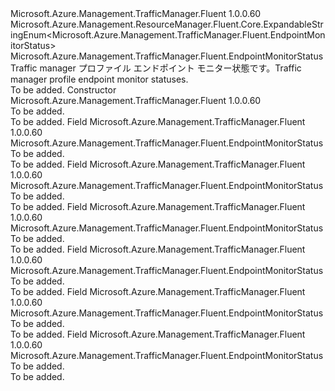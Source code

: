 <Type Name="EndpointMonitorStatus" FullName="Microsoft.Azure.Management.TrafficManager.Fluent.EndpointMonitorStatus">
  <TypeSignature Language="C#" Value="public class EndpointMonitorStatus : Microsoft.Azure.Management.ResourceManager.Fluent.Core.ExpandableStringEnum&lt;Microsoft.Azure.Management.TrafficManager.Fluent.EndpointMonitorStatus&gt;" />
  <TypeSignature Language="ILAsm" Value=".class public auto ansi beforefieldinit EndpointMonitorStatus extends Microsoft.Azure.Management.ResourceManager.Fluent.Core.ExpandableStringEnum`1&lt;class Microsoft.Azure.Management.TrafficManager.Fluent.EndpointMonitorStatus&gt;" />
  <TypeSignature Language="DocId" Value="T:Microsoft.Azure.Management.TrafficManager.Fluent.EndpointMonitorStatus" />
  <TypeSignature Language="VB.NET" Value="Public Class EndpointMonitorStatus&#xA;Inherits ExpandableStringEnum(Of EndpointMonitorStatus)" />
  <TypeSignature Language="F#" Value="type EndpointMonitorStatus = class&#xA;    inherit ExpandableStringEnum&lt;EndpointMonitorStatus&gt;" />
  <AssemblyInfo>
    <AssemblyName>Microsoft.Azure.Management.TrafficManager.Fluent</AssemblyName>
    <AssemblyVersion>1.0.0.60</AssemblyVersion>
  </AssemblyInfo>
  <Base>
    <BaseTypeName>Microsoft.Azure.Management.ResourceManager.Fluent.Core.ExpandableStringEnum&lt;Microsoft.Azure.Management.TrafficManager.Fluent.EndpointMonitorStatus&gt;</BaseTypeName>
    <BaseTypeArguments>
      <BaseTypeArgument TypeParamName="!0">Microsoft.Azure.Management.TrafficManager.Fluent.EndpointMonitorStatus</BaseTypeArgument>
    </BaseTypeArguments>
  </Base>
  <Interfaces />
  <Docs>
    <summary>
             <span data-ttu-id="d7b58-101">Traffic manager プロファイル エンドポイント モニター状態です。</span><span class="sxs-lookup"><span data-stu-id="d7b58-101">Traffic manager profile endpoint monitor statuses.</span></span>
             </summary>
    <remarks>To be added.</remarks>
  </Docs>
  <Members>
    <Member MemberName=".ctor">
      <MemberSignature Language="C#" Value="public EndpointMonitorStatus ();" />
      <MemberSignature Language="ILAsm" Value=".method public hidebysig specialname rtspecialname instance void .ctor() cil managed" />
      <MemberSignature Language="DocId" Value="M:Microsoft.Azure.Management.TrafficManager.Fluent.EndpointMonitorStatus.#ctor" />
      <MemberSignature Language="VB.NET" Value="Public Sub New ()" />
      <MemberType>Constructor</MemberType>
      <AssemblyInfo>
        <AssemblyName>Microsoft.Azure.Management.TrafficManager.Fluent</AssemblyName>
        <AssemblyVersion>1.0.0.60</AssemblyVersion>
      </AssemblyInfo>
      <Parameters />
      <Docs>
        <summary>To be added.</summary>
        <remarks>To be added.</remarks>
      </Docs>
    </Member>
    <Member MemberName="CheckingEndpoint">
      <MemberSignature Language="C#" Value="public static readonly Microsoft.Azure.Management.TrafficManager.Fluent.EndpointMonitorStatus CheckingEndpoint;" />
      <MemberSignature Language="ILAsm" Value=".field public static initonly class Microsoft.Azure.Management.TrafficManager.Fluent.EndpointMonitorStatus CheckingEndpoint" />
      <MemberSignature Language="DocId" Value="F:Microsoft.Azure.Management.TrafficManager.Fluent.EndpointMonitorStatus.CheckingEndpoint" />
      <MemberSignature Language="VB.NET" Value="Public Shared ReadOnly CheckingEndpoint As EndpointMonitorStatus " />
      <MemberSignature Language="F#" Value=" staticval mutable CheckingEndpoint : Microsoft.Azure.Management.TrafficManager.Fluent.EndpointMonitorStatus" Usage="Microsoft.Azure.Management.TrafficManager.Fluent.EndpointMonitorStatus.CheckingEndpoint" />
      <MemberType>Field</MemberType>
      <AssemblyInfo>
        <AssemblyName>Microsoft.Azure.Management.TrafficManager.Fluent</AssemblyName>
        <AssemblyVersion>1.0.0.60</AssemblyVersion>
      </AssemblyInfo>
      <ReturnValue>
        <ReturnType>Microsoft.Azure.Management.TrafficManager.Fluent.EndpointMonitorStatus</ReturnType>
      </ReturnValue>
      <Docs>
        <summary>To be added.</summary>
        <remarks>To be added.</remarks>
      </Docs>
    </Member>
    <Member MemberName="Degraded">
      <MemberSignature Language="C#" Value="public static readonly Microsoft.Azure.Management.TrafficManager.Fluent.EndpointMonitorStatus Degraded;" />
      <MemberSignature Language="ILAsm" Value=".field public static initonly class Microsoft.Azure.Management.TrafficManager.Fluent.EndpointMonitorStatus Degraded" />
      <MemberSignature Language="DocId" Value="F:Microsoft.Azure.Management.TrafficManager.Fluent.EndpointMonitorStatus.Degraded" />
      <MemberSignature Language="VB.NET" Value="Public Shared ReadOnly Degraded As EndpointMonitorStatus " />
      <MemberSignature Language="F#" Value=" staticval mutable Degraded : Microsoft.Azure.Management.TrafficManager.Fluent.EndpointMonitorStatus" Usage="Microsoft.Azure.Management.TrafficManager.Fluent.EndpointMonitorStatus.Degraded" />
      <MemberType>Field</MemberType>
      <AssemblyInfo>
        <AssemblyName>Microsoft.Azure.Management.TrafficManager.Fluent</AssemblyName>
        <AssemblyVersion>1.0.0.60</AssemblyVersion>
      </AssemblyInfo>
      <ReturnValue>
        <ReturnType>Microsoft.Azure.Management.TrafficManager.Fluent.EndpointMonitorStatus</ReturnType>
      </ReturnValue>
      <Docs>
        <summary>To be added.</summary>
        <remarks>To be added.</remarks>
      </Docs>
    </Member>
    <Member MemberName="Disabled">
      <MemberSignature Language="C#" Value="public static readonly Microsoft.Azure.Management.TrafficManager.Fluent.EndpointMonitorStatus Disabled;" />
      <MemberSignature Language="ILAsm" Value=".field public static initonly class Microsoft.Azure.Management.TrafficManager.Fluent.EndpointMonitorStatus Disabled" />
      <MemberSignature Language="DocId" Value="F:Microsoft.Azure.Management.TrafficManager.Fluent.EndpointMonitorStatus.Disabled" />
      <MemberSignature Language="VB.NET" Value="Public Shared ReadOnly Disabled As EndpointMonitorStatus " />
      <MemberSignature Language="F#" Value=" staticval mutable Disabled : Microsoft.Azure.Management.TrafficManager.Fluent.EndpointMonitorStatus" Usage="Microsoft.Azure.Management.TrafficManager.Fluent.EndpointMonitorStatus.Disabled" />
      <MemberType>Field</MemberType>
      <AssemblyInfo>
        <AssemblyName>Microsoft.Azure.Management.TrafficManager.Fluent</AssemblyName>
        <AssemblyVersion>1.0.0.60</AssemblyVersion>
      </AssemblyInfo>
      <ReturnValue>
        <ReturnType>Microsoft.Azure.Management.TrafficManager.Fluent.EndpointMonitorStatus</ReturnType>
      </ReturnValue>
      <Docs>
        <summary>To be added.</summary>
        <remarks>To be added.</remarks>
      </Docs>
    </Member>
    <Member MemberName="Inactive">
      <MemberSignature Language="C#" Value="public static readonly Microsoft.Azure.Management.TrafficManager.Fluent.EndpointMonitorStatus Inactive;" />
      <MemberSignature Language="ILAsm" Value=".field public static initonly class Microsoft.Azure.Management.TrafficManager.Fluent.EndpointMonitorStatus Inactive" />
      <MemberSignature Language="DocId" Value="F:Microsoft.Azure.Management.TrafficManager.Fluent.EndpointMonitorStatus.Inactive" />
      <MemberSignature Language="VB.NET" Value="Public Shared ReadOnly Inactive As EndpointMonitorStatus " />
      <MemberSignature Language="F#" Value=" staticval mutable Inactive : Microsoft.Azure.Management.TrafficManager.Fluent.EndpointMonitorStatus" Usage="Microsoft.Azure.Management.TrafficManager.Fluent.EndpointMonitorStatus.Inactive" />
      <MemberType>Field</MemberType>
      <AssemblyInfo>
        <AssemblyName>Microsoft.Azure.Management.TrafficManager.Fluent</AssemblyName>
        <AssemblyVersion>1.0.0.60</AssemblyVersion>
      </AssemblyInfo>
      <ReturnValue>
        <ReturnType>Microsoft.Azure.Management.TrafficManager.Fluent.EndpointMonitorStatus</ReturnType>
      </ReturnValue>
      <Docs>
        <summary>To be added.</summary>
        <remarks>To be added.</remarks>
      </Docs>
    </Member>
    <Member MemberName="Online">
      <MemberSignature Language="C#" Value="public static readonly Microsoft.Azure.Management.TrafficManager.Fluent.EndpointMonitorStatus Online;" />
      <MemberSignature Language="ILAsm" Value=".field public static initonly class Microsoft.Azure.Management.TrafficManager.Fluent.EndpointMonitorStatus Online" />
      <MemberSignature Language="DocId" Value="F:Microsoft.Azure.Management.TrafficManager.Fluent.EndpointMonitorStatus.Online" />
      <MemberSignature Language="VB.NET" Value="Public Shared ReadOnly Online As EndpointMonitorStatus " />
      <MemberSignature Language="F#" Value=" staticval mutable Online : Microsoft.Azure.Management.TrafficManager.Fluent.EndpointMonitorStatus" Usage="Microsoft.Azure.Management.TrafficManager.Fluent.EndpointMonitorStatus.Online" />
      <MemberType>Field</MemberType>
      <AssemblyInfo>
        <AssemblyName>Microsoft.Azure.Management.TrafficManager.Fluent</AssemblyName>
        <AssemblyVersion>1.0.0.60</AssemblyVersion>
      </AssemblyInfo>
      <ReturnValue>
        <ReturnType>Microsoft.Azure.Management.TrafficManager.Fluent.EndpointMonitorStatus</ReturnType>
      </ReturnValue>
      <Docs>
        <summary>To be added.</summary>
        <remarks>To be added.</remarks>
      </Docs>
    </Member>
    <Member MemberName="Stopped">
      <MemberSignature Language="C#" Value="public static readonly Microsoft.Azure.Management.TrafficManager.Fluent.EndpointMonitorStatus Stopped;" />
      <MemberSignature Language="ILAsm" Value=".field public static initonly class Microsoft.Azure.Management.TrafficManager.Fluent.EndpointMonitorStatus Stopped" />
      <MemberSignature Language="DocId" Value="F:Microsoft.Azure.Management.TrafficManager.Fluent.EndpointMonitorStatus.Stopped" />
      <MemberSignature Language="VB.NET" Value="Public Shared ReadOnly Stopped As EndpointMonitorStatus " />
      <MemberSignature Language="F#" Value=" staticval mutable Stopped : Microsoft.Azure.Management.TrafficManager.Fluent.EndpointMonitorStatus" Usage="Microsoft.Azure.Management.TrafficManager.Fluent.EndpointMonitorStatus.Stopped" />
      <MemberType>Field</MemberType>
      <AssemblyInfo>
        <AssemblyName>Microsoft.Azure.Management.TrafficManager.Fluent</AssemblyName>
        <AssemblyVersion>1.0.0.60</AssemblyVersion>
      </AssemblyInfo>
      <ReturnValue>
        <ReturnType>Microsoft.Azure.Management.TrafficManager.Fluent.EndpointMonitorStatus</ReturnType>
      </ReturnValue>
      <Docs>
        <summary>To be added.</summary>
        <remarks>To be added.</remarks>
      </Docs>
    </Member>
  </Members>
</Type>